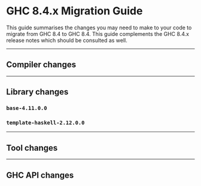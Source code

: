 


# GHC 8.4.x Migration Guide



This guide summarises the changes you may need to make to your code to migrate from GHC 8.4 to GHC 8.4. This guide complements the GHC 8.4.x release notes which should be consulted as well.


---


## Compiler changes


---


## Library changes


### `base-4.11.0.0`


### `template-haskell-2.12.0.0`


---


## Tool changes


---


## GHC API changes


